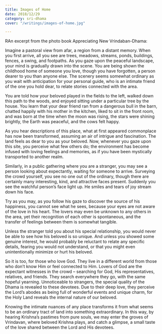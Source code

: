 ```yaml
---
title: Images of Home
date: 2018/12/29
category: sri-dhama
cover: "/writings/images-of-home.jpg"

---
```

RAn excerpt from the photo book Appreciating New Vrindaban-Dhama:

Imagine a pastoral view from afar, a region from a distant memory. When you first arrive, all you see are trees, meadows, streams, ponds, buildings, fences, a swing, and footpaths. As you gaze upon the peaceful landscape, your mind is gradually drawn into the scene. You are being shown the childhood home of someone you love, though you have forgotten, a person dearer to you than any­one else. The scenery seems somewhat ordinary as you wait with anticipation for your personal guide, who is an intimate friend of the one you hold dear, to relate stories connected with the area.

You are told how your beloved played in the fields to the left, walked down this path to the woods, and enjoyed sitting under a particular tree by the house. You learn that your dear friend ran from a dangerous bull in the barn, chatted happily with his mother in the kitchen, liked to sit in the front room, and was born at the time when the moon was rising, the stars were shining brightly, the Earth was peaceful, and the cows felt happy.

As you hear descriptions of this place, what at first appeared com­monplace has now been transformed, assuming an air of intrigue and fascination. The land feels as dear to you as your beloved. Now, whenever you gaze upon this site, you perceive what few others do; the environment has become infused with loving feelings and mem­ories, as if you have been mystically transported to another realm.

Similarly, in a public gathering where you are a stranger, you may see a person looking about expectantly, waiting for someone to arrive. Surveying the crowd yourself, you see no one out of the ordinary, though there are certainly many interesting, kind, and attractive faces present. Suddenly you see the watchful person’s face light up. He smiles and tears of joy stream down his face.

Try as you may, as you follow his gaze to discover the source of his happiness, you cannot see what he sees, because your eyes are not aware of the love in his heart. The lovers may even be unknown to any others in the area, yet their recognition of each other is spon­taneous, and the transfer of feelings between them is somewhat tangible.

Unless the stranger told you about his special relationship, you would never be able to see how his beloved is so unique. And unless you showed some genuine interest, he would probably be reluctant to relate any specific details, fearing you would not understand, or that you might even unintentionally minimize or hurt his beloved.

So it is too, for those who love God. They live in a different world from those who don’t know Him or feel connected to Him. Lov­ers of God are the expectant witnesses in the crowd – searching for God, His representatives, relatives, and friends. They search everywhere they go, with the same hopeful yearning. Unnotice­able to strangers, the special quality of the Dhama is revealed to these devotees. Due to their deep love, they perceive the Lord’s abodes as being full of wonderful events and unique charm, for the Holy Land reveals the internal nature of our beloved.

Knowing the intimate nuances of any place transforms it from what seems to be an ordinary tract of land into something extraordinary. In this way, by hearing Krishna’s pastimes from pure souls, we may enter the groves of Vrindavan, where beloved Krishna plays, and catch a glimpse, a small taste of the love shared between the Lord and His devotees.